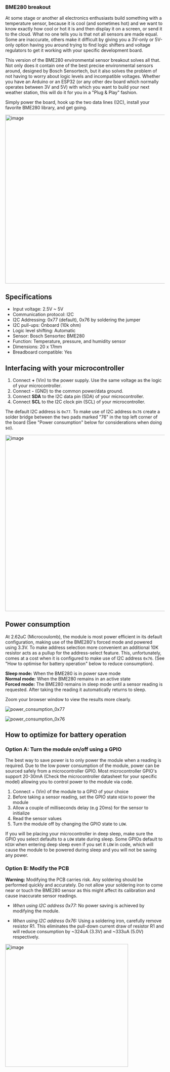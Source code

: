 ### BME280 breakout

At some stage or another all electronics enthusiasts build something with a temperature sensor, because it is cool (and sometimes hot) and we want to know exactly how cool or hot it is and then display it on a screen, or send it to the cloud. What no one tells you is that not all sensors are made equal. Some are inaccurate, others make it difficult by giving you a 3V-only or 5V-only option having you around trying to find logic shifters and voltage regulators to get it working with your specific development board.

This version of the BME280 environmental sensor breakout solves all that. Not only does it contain one of the best precise environmental sensors around, designed by Bosch Sensortech, but it also solves the problem of not having to worry about logic levels and incompatible voltages. Whether you have an Arduino or an ESP32 (or any other dev board which normally operates between 3V and 5V) with which you want to build your next weather station, this will do it for you in a "Plug & Play" fashion. 

Simply power the board, hook up the two data lines (I2C), install your favorite BME280 library, and get going.

<img width="533" alt="image" src="https://github.com/BillyGriffiths/BME280/assets/6160978/39d51cf5-d1b0-41b2-b100-9d70bb42ced5">

## Specifications

- Input voltage: 2.5V ~ 5V 
- Communication protocol: I2C
- I2C Addressing: 0x77 (default), 0x76 by soldering the jumper
- I2C pull-ups: Onboard (10k ohm)
- Logic level shifting: Automatic
- Sensor: Bosch Sensortec BME280
- Function: Temperature, pressure, and humidity sensor
- Dimensions: 20 x 17mm
- Breadboard compatible: Yes

## Interfacing with your microcontroller

1. Connect **+** (Vin) to the power supply. Use the same voltage as the logic of your microcontroller.
2. Connect **-** (GND) to the common power/data ground.
3. Connect **SDA** to the I2C data pin (SDA) of your microcontroller. 
4. Connect **SCL** to the I2C clock pin (SCL) of your microcontroller.

The default I2C address is `0x77`. To make use of I2C address `0x76` create a solder bridge between the two pads marked "76" in the top left corner of the board (See "Power consumption" below for considerations when doing so).

<img width="557" alt="image" src="https://github.com/BillyGriffiths/BME280/assets/6160978/0900b0a7-4c47-4d41-b020-66e63b995fd4">

## Power consumption

At 2.62uC (Microcoulomb), the module is most power efficient in its default configuration, making use of the BME280's forced mode and powered using 3.3V. To make address selection more convenient an additional 10K resistor acts as a pullup for the address-select feature. This, unfortunately, comes at a cost when it is configured to make use of I2C address `0x76`. (See "How to optimise for battery operation" below to reduce consumption).

**Sleep mode:** When the BME280 is in power save mode\
**Normal mode:** When the BME280 remains in an active state\
**Forced mode:** The BME280 remains in sleep mode until a sensor reading is requested. After taking the reading it automatically returns to sleep.

Zoom your browser window to view the results more clearly.
  
![power_consumption_0x77](https://github.com/BillyGriffiths/BME280/assets/6160978/bcac3173-1f85-4ca3-a239-3da7cef9d36e)

![power_consumption_0x76](https://github.com/BillyGriffiths/BME280/assets/6160978/ecd1ad5c-9034-46e3-b3b8-c72dac6b31b6)
 
## How to optimize for battery operation

### Option A: Turn the module on/off using a GPIO

The best way to save power is to only power the module when a reading is required. Due to the low power consumption of the module, power can be sourced safely from a microcontroller GPIO. Most microcontroller GPIO's support 20-30mA (Check the microcontroller datasheet for your specific model) allowing you to control power to the module via code.

1. Connect + (Vin) of the module to a GPIO of your choice
2. Before taking a sensor reading, set the GPIO state `HIGH` to power the module
3. Allow a couple of milliseconds delay (e.g 20ms) for the sensor to initialize
4. Read the sensor values
5. Turn the module off by changing the GPIO state to `LOW`.

If you will be placing your microcontroller in deep sleep, make sure the GPIO you select defaults to a `LOW` state during sleep. Some GPIOs default to `HIGH` when entering deep sleep even if you set it `LOW` in code, which will cause the module to be powered during sleep and you will not be saving any power. 

### Option B: Modify the PCB

**Warning:** Modifying the PCB carries risk. Any soldering should be performed quickly and accurately. Do not allow your soldering iron to come near or touch the BME280 sensor as this might affect its calibration and cause inaccurate sensor readings.

- *When using I2C address 0x77:* No power saving is achieved by modifying the module.

- *When using I2C address 0x76:* Using a soldering iron, carefully remove resistor R1. This eliminates the pull-down current draw of resistor R1 and will reduce consumption by ~324uA (3.3V) and ~333uA (5.0V) respectively.

<img width="388" alt="image" src="https://github.com/BillyGriffiths/BME280/assets/6160978/e2da045e-5136-4779-b4e7-3a46e5137b0d">





